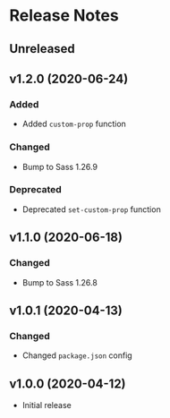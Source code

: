 # Release Notes

## Unreleased

## v1.2.0 (2020-06-24)

### Added

* Added ``custom-prop`` function

### Changed

* Bump to Sass 1.26.9

### Deprecated

* Deprecated ``set-custom-prop`` function

## v1.1.0 (2020-06-18)

### Changed

* Bump to Sass 1.26.8

## v1.0.1 (2020-04-13)

### Changed

* Changed ``package.json`` config

## v1.0.0 (2020-04-12)

* Initial release
